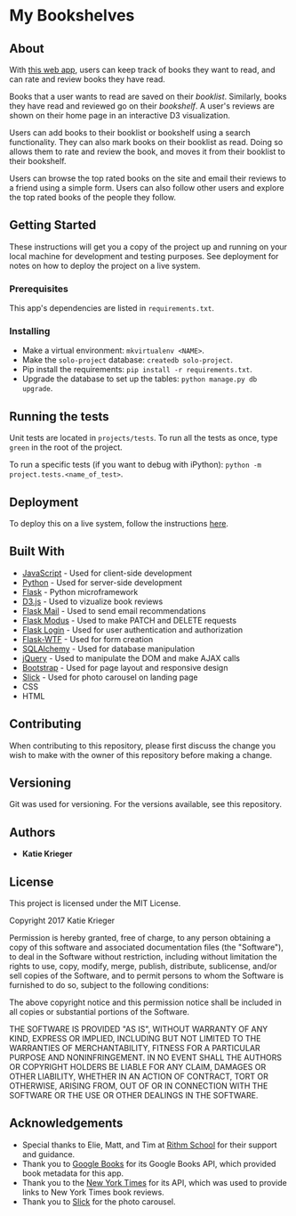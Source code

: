 # My Bookshelves

## About

With [this web app](https://my-bookshelves.herokuapp.com), users can keep track of books they want to read, and can rate and review books they have read. 

Books that a user wants to read are saved on their *booklist*. Similarly, books they have read and reviewed go on their *bookshelf*. A user's reviews are shown on their home page in an interactive D3 visualization.

Users can add books to their booklist or bookshelf using a search functionality. They can also mark books on their booklist as read. Doing so allows them to rate and review the book, and moves it from their booklist to their bookshelf.

Users can browse the top rated books on the site and email their reviews to a friend using a simple form. Users can also follow other users and explore the top rated books of the people they follow. 

## Getting Started

These instructions will get you a copy of the project up and running on your local machine for development and testing purposes. See deployment for notes on how to deploy the project on a live system.

### Prerequisites

This app's dependencies are listed in `requirements.txt`. 

### Installing

* Make a virtual environment: `mkvirtualenv <NAME>`.
* Make the `solo-project` database: `createdb solo-project`.
* Pip install the requirements: `pip install -r requirements.txt`.
* Upgrade the database to set up the tables: `python manage.py db upgrade`.

## Running the tests

Unit tests are located in `projects/tests`. To run all the tests as once, type `green` in the root of the project.

To run a specific tests (if you want to debug with iPython):
`python -m project.tests.<name_of_test>`.

## Deployment

To deploy this on a live system, follow the instructions [here](https://devcenter.heroku.com/articles/getting-started-with-python#introduction).


## Built With

* [JavaScript](https://www.javascript.com/) - Used for client-side development
* [Python](https://www.python.org/) - Used for server-side development
* [Flask](http://flask.pocoo.org/) - Python microframework
* [D3.js](https://github.com/d3/d3/) - Used to vizualize book reviews
* [Flask Mail](https://pythonhosted.org/Flask-Mail/) - Used to send email recommendations
* [Flask Modus](https://pypi.python.org/pypi/Flask-Modus/0.0.1) - Used to make PATCH and DELETE requests
* [Flask Login](https://flask-login.readthedocs.io/en/latest/) - Used for user authentication and authorization
* [Flask-WTF](http://flask.pocoo.org/docs/0.12/patterns/wtforms/) - Used for form creation
* [SQLAlchemy](https://www.sqlalchemy.org/) - Used for database manipulation
* [jQuery](http://jquery.com/) - Used to manipulate the DOM and make AJAX calls
* [Bootstrap](http://getbootstrap.com/2.3.2/) - Used for page layout and responsive design
* [Slick](http://kenwheeler.github.io/slick/) - Used for photo carousel on landing page
* CSS
* HTML

## Contributing

When contributing to this repository, please first discuss the change you wish to make with the owner of this repository before making a change.

## Versioning

Git was used for versioning. For the versions available, see this repository.

## Authors

* **Katie Krieger**

## License

This project is licensed under the MIT License.

Copyright 2017 Katie Krieger

Permission is hereby granted, free of charge, to any person obtaining a copy of this software and associated documentation files (the "Software"), to deal in the Software without restriction, including without limitation the rights to use, copy, modify, merge, publish, distribute, sublicense, and/or sell copies of the Software, and to permit persons to whom the Software is furnished to do so, subject to the following conditions:

The above copyright notice and this permission notice shall be included in all copies or substantial portions of the Software.

THE SOFTWARE IS PROVIDED "AS IS", WITHOUT WARRANTY OF ANY KIND, EXPRESS OR IMPLIED, INCLUDING BUT NOT LIMITED TO THE WARRANTIES OF MERCHANTABILITY, FITNESS FOR A PARTICULAR PURPOSE AND NONINFRINGEMENT. IN NO EVENT SHALL THE AUTHORS OR COPYRIGHT HOLDERS BE LIABLE FOR ANY CLAIM, DAMAGES OR OTHER LIABILITY, WHETHER IN AN ACTION OF CONTRACT, TORT OR OTHERWISE, ARISING FROM, OUT OF OR IN CONNECTION WITH THE SOFTWARE OR THE USE OR OTHER DEALINGS IN THE SOFTWARE.

## Acknowledgements

* Special thanks to Elie, Matt, and Tim at [Rithm School](http://rithmschool.com/) for their support and guidance.
* Thank you to [Google Books](https://developers.google.com/books/) for its Google Books API, which provided book metadata for this app.
* Thank you to the [New York Times](http://developer.nytimes.com.) for its API, which was used to provide links to New York Times book reviews.
* Thank you to [Slick](http://kenwheeler.github.io/slick/) for the photo carousel.


